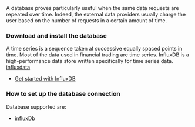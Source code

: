 <!DOCTYPE html>
<html lang="en">
   <head>
      
   </head>

   <body>
   A database proves particularly useful when the same data requests are repeated over time. Indeed, the external data providers usually charge the user based on the number of requests in a certain amount of time. <br />
      <h3>Download and install the database</h3>
   <div>
   A time series is a sequence taken at successive equally spaced points in time. Most of the data used in financial trading are time series.  InfluxDB is a high-performance data store written specifically for time series data.  <a href="https://www.influxdata.com/">influxdata</a> <br />
       <ul>
         <li><a href="https://docs.influxdata.com/influxdb/v2.0/get-started/?t=Linux">Get started with InfluxDB</a></li>
       </ul> 
      
   </div>
      <h3>How to set up the database connection</h3>
      <p>
         Database supported are: 
      </p>
      <ul>
        <li><a href="https://www.influxdata.com/">influxDb</a></li>
      </ul>
   </body>
</html>
